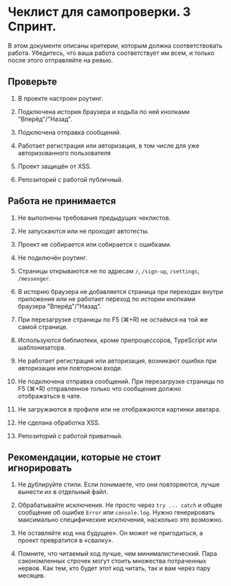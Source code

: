 # Чеклист для самопроверки. 3 Спринт.

В этом документе описаны критерии, которым должна соответствовать работа. Убедитесь, что ваша работа соответствует им всем, и только после этого отправляйте на ревью.

## Проверьте

1. В проекте настроен роутинг.

1. Подключена история браузера и ходьба по ней кнопками "Вперёд"/"Назад".
2. Подключена отправка сообщений.
3. Работает регистрация или авторизация, в том числе для уже авторизованного пользователя
3. Проект защищён от XSS.
4. Репозиторий с работой публичный.

## Работа не принимается
1. Не выполнены требования предыдущих чеклистов.

1. Не запускаются или не проходят автотесты.
2. Проект не собирается или собирается с ошибками.
1. Не подключён роутинг. 
1. Страницы открываются не по адресам `/`, `/sign-up`, `/settings`, `/messenger`.
1. В историю браузера не добавляется страница при переходах внутри приложения или не работает переход по истории кнопками браузера "Вперёд"/"Назад".
1. При перезагрузке страницы по F5 (⌘+R) не остаёмся на той же самой странице.
3. Используются библиотеки, кроме препроцессоров, TypeScript или шаблонизатора.
3. Не работает регистрация или авторизация, возникают ошибки при авторизации или повторном входе.
4. Не подключена отправка сообщений. При перезагрузке страницы по F5 (⌘+R) отправленное только что сообщение должно отображаться в чате.
1. Не загружаются в профиле или не отображаются картинки аватара.
5. Не сделана обработка XSS.
6. Репозиторий с работой приватный.

## Рекомендации, которые не стоит игнорировать
1. Не дублируйте стили. Если понимаете, что они повторяются, лучше вынести их в отдельный файл.

1. Обрабатывайте исключения. Не просто через `try ... catch` и общее сообщение об ошибке `Error` или `console.log`. Нужно генерировать максимально специфические исключения, насколько это возможно.
2. Не оставляйте код «на будущее». Он может не пригодиться, а проект превратится в «свалку».
4. Помните, что читаемый код лучше, чем минималистический. Пара сэкономленных строчек могут стоить множества потраченных нервов. Как тем, кто будет этот код читать, так и вам через пару месяцев.

